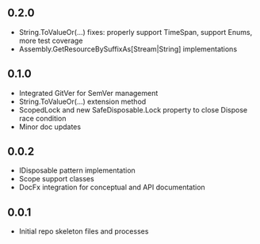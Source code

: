 ## 0.2.0
* String.ToValueOr(...) fixes: properly support TimeSpan, support Enums, more test coverage
* Assembly.GetResourceBySuffixAs[Stream|String] implementations

## 0.1.0
* Integrated GitVer for SemVer management
* String.ToValueOr(...) extension method
* ScopedLock and new SafeDisposable.Lock property to close Dispose race condition
* Minor doc updates

## 0.0.2
* IDisposable pattern implementation
* Scope support classes
* DocFx integration for conceptual and API documentation

## 0.0.1
* Initial repo skeleton files and processes
